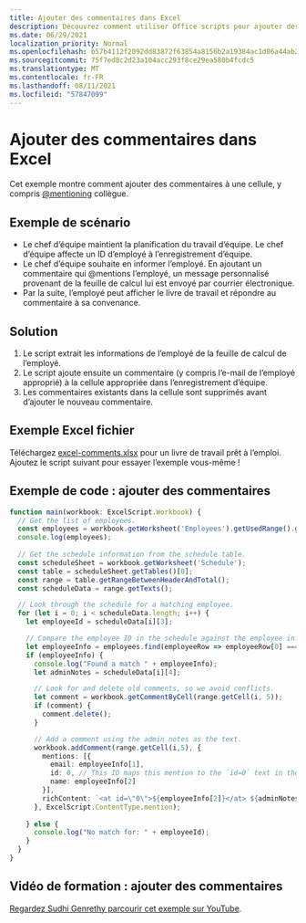 ```yaml
---
title: Ajouter des commentaires dans Excel
description: Découvrez comment utiliser Office scripts pour ajouter des commentaires dans une feuille de calcul.
ms.date: 06/29/2021
localization_priority: Normal
ms.openlocfilehash: b57b4112f2092dd83872f63854a8156b2a19384ac1d86a44ab2d9df4e6b7ff7e
ms.sourcegitcommit: 75f7ed8c2d23a104acc293f8ce29ea580b4fcdc5
ms.translationtype: MT
ms.contentlocale: fr-FR
ms.lasthandoff: 08/11/2021
ms.locfileid: "57847099"
---
```

# <a name="add-comments-in-excel"></a>Ajouter des commentaires dans Excel

Cet exemple montre comment ajouter des commentaires à une cellule, y compris [@mentioning](https://support.microsoft.com/office/90701709-5dc1-41c7-aa48-b01d4a46e8c7) collègue.

## <a name="example-scenario"></a>Exemple de scénario

* Le chef d’équipe maintient la planification du travail d’équipe. Le chef d’équipe affecte un ID d’employé à l’enregistrement d’équipe.
* Le chef d’équipe souhaite en informer l’employé. En ajoutant un commentaire qui @mentions l’employé, un message personnalisé provenant de la feuille de calcul lui est envoyé par courrier électronique.
* Par la suite, l’employé peut afficher le livre de travail et répondre au commentaire à sa convenance.

## <a name="solution"></a>Solution

1. Le script extrait les informations de l’employé de la feuille de calcul de l’employé.
1. Le script ajoute ensuite un commentaire (y compris l’e-mail de l’employé approprié) à la cellule appropriée dans l’enregistrement d’équipe.
1. Les commentaires existants dans la cellule sont supprimés avant d’ajouter le nouveau commentaire.

## <a name="sample-excel-file"></a>Exemple Excel fichier

Téléchargez <a href="excel-comments.xlsx">excel-comments.xlsx</a> pour un livre de travail prêt à l’emploi. Ajoutez le script suivant pour essayer l’exemple vous-même !

## <a name="sample-code-add-comments"></a>Exemple de code : ajouter des commentaires

```TypeScript
function main(workbook: ExcelScript.Workbook) {
  // Get the list of employees.
  const employees = workbook.getWorksheet('Employees').getUsedRange().getTexts();
  console.log(employees); 
  
  // Get the schedule information from the schedule table.
  const scheduleSheet = workbook.getWorksheet('Schedule');
  const table = scheduleSheet.getTables()[0];
  const range = table.getRangeBetweenHeaderAndTotal();
  const scheduleData = range.getTexts();

  // Look through the schedule for a matching employee.
  for (let i = 0; i < scheduleData.length; i++) {
    let employeeId = scheduleData[i][3];

    // Compare the employee ID in the schedule against the employee information table.
    let employeeInfo = employees.find(employeeRow => employeeRow[0] === employeeId);
    if (employeeInfo) {
      console.log("Found a match " + employeeInfo);
      let adminNotes = scheduleData[i][4];

      // Look for and delete old comments, so we avoid conflicts.
      let comment = workbook.getCommentByCell(range.getCell(i, 5));
      if (comment) {
        comment.delete();
      }

      // Add a comment using the admin notes as the text.
      workbook.addComment(range.getCell(i,5), {
        mentions: [{
          email: employeeInfo[1],
          id: 0, // This ID maps this mention to the `id=0` text in the comment.
          name: employeeInfo[2]
        }],
        richContent: `<at id=\"0\">${employeeInfo[2]}</at> ${adminNotes}`
      }, ExcelScript.ContentType.mention);        
      
    } else {
      console.log("No match for: " + employeeId);
    }
  }
}
```

## <a name="training-video-add-comments"></a>Vidéo de formation : ajouter des commentaires

[Regardez Sudhi Genrethy parcourir cet exemple sur YouTube](https://youtu.be/CpR78nkaOFw).
